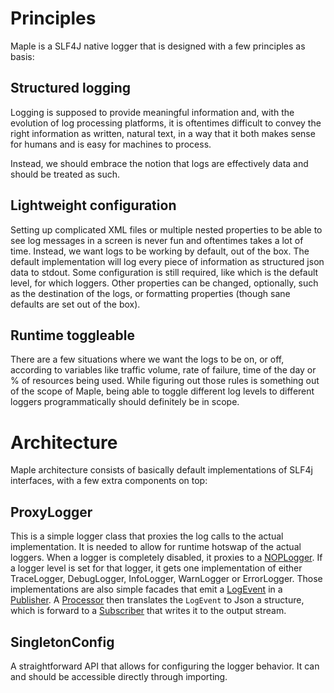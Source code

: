 # Principles

Maple is a SLF4J native logger that is designed with a few principles as basis:

## Structured logging
[_metadata_:established-version]:- "0.1"
[_metadata_:target-version]:- "1.0"
Logging is supposed to provide meaningful information and, with the evolution of log processing platforms,
it is oftentimes difficult to convey the right information as written, natural text, in a way that it
both makes sense for humans and is easy for machines to process.

Instead, we should embrace the notion that logs are effectively data and should be treated as such.

## Lightweight configuration
[_metadata_:established-version]:- "0.1"
[_metadata_:target-version]:- "1.0"

Setting up complicated XML files or multiple nested properties to be able to see log messages in a screen is
never fun and oftentimes takes a lot of time. Instead, we want logs to be working by default, out of the box.
The default implementation will log every piece of information as structured json data to stdout.
Some configuration is still required, like which is the default level, for which loggers.
Other properties can be changed, optionally, such as the destination of the logs, or formatting properties
(though sane defaults are set out of the box).

## Runtime toggleable
[_metadata_:established-version]:- "0.1"
[_metadata_:target-version]:- "1.0"
There are a few situations where we want the logs to be on, or off, according to variables like traffic volume,
rate of failure, time of the day or % of resources being used.
While figuring out those rules is something out of the scope of Maple, being able to toggle different log levels
to different loggers programmatically should definitely be in scope.

# Architecture

Maple architecture consists of basically default implementations of SLF4j interfaces, with a few extra components
on top:

## ProxyLogger

This is a simple logger class that proxies the log calls to the actual implementation.
It is needed to allow for runtime hotswap of the actual loggers.
When a logger is completely disabled, it proxies to a [NOPLogger](https://www.slf4j.org/apidocs/org/slf4j/helpers/NOPLogger.html).
If a logger level is set for that logger, it gets one implementation of either TraceLogger, DebugLogger, InfoLogger, WarnLogger or ErrorLogger.
Those implementations are also simple facades that emit a [LogEvent](https://www.slf4j.org/apidocs/org/slf4j/event/LoggingEvent.html)
in a [Publisher](https://docs.oracle.com/javase/9/docs/api/java/util/concurrent/Flow.Publisher.html).
A [Processor](https://docs.oracle.com/javase/9/docs/api/java/util/concurrent/Flow.Processor.html) then translates the
`LogEvent` to Json a structure, which is forward to a [Subscriber](https://docs.oracle.com/javase/9/docs/api/java/util/concurrent/Flow.Subscriber.html)
that writes it to the output stream.

## SingletonConfig

A straightforward API that allows for configuring the logger behavior. It can and should be accessible directly through
importing.